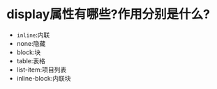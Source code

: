 # display属性有哪些?作用分别是什么?

* ``inline``:内联
* none:隐藏
* block:块
* table:表格
* list-item:项目列表
* inline-block:内联块